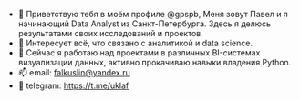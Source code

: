 - 👋 Приветствую тебя в моём профиле @gpspb, Меня зовут Павел и я начинающий Data Analyst из Санкт-Петербурга. Здесь я делюсь результатами своих исследований и проектов.
- 👀 Интересует всё, что связано с аналитикой и data science. 
- 🌱 Сейчас я работаю над проектами в различных BI-системах визуализации данных, активно прокачиваю навыки владения Python.
- 📫 email: falkuslin@yandex.ru
- 💬 telegram: https://t.me/uklaf

<!---
gpspb/gpspb is a ✨ special ✨ repository because its `README.md` (this file) appears on your GitHub profile.
You can click the Preview link to take a look at your changes.
--->
